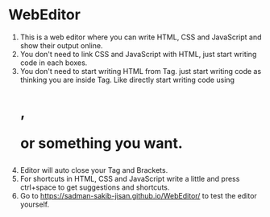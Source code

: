 # WebEditor

1. This is a web editor where you can write HTML, CSS and JavaScript and show their output online.
2. You don't need to link CSS and JavaScript with HTML, just start writing code in each boxes.
3. You don't need to start writing HTML from <html></html> Tag. just start writing code as thinking you are inside <body></body> Tag. Like directly start writing code using <h1>, <p> or something you want.
4. Editor will auto close your Tag and Brackets.
5. For shortcuts in HTML, CSS and JavaScript write a little and press ctrl+space to get suggestions and shortcuts.
6. Go to https://sadman-sakib-jisan.github.io/WebEditor/ to test the editor yourself.
